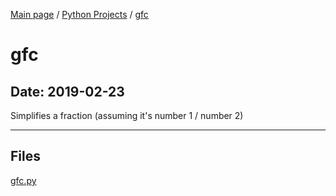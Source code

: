[Main page](/) / [Python Projects](/python) / [gfc](/python/2019-02-23_gfc)

# gfc

## Date: 2019-02-23

Simplifies a fraction (assuming it's number 1 / number 2)

-----

## Files

[gfc.py](gfc.py)